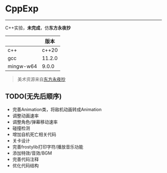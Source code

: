 # CppExp
---
C++实验，**未完成**，仿**东方永夜抄**

|           | 版本   |
| --------- | ------ |
| c++       | c++20  |
| gcc       | 11.2.0 |
| mingw-w64 | 9.0.0  |

> 美术资源来自[东方永夜抄](https://www.spriters-resource.com/pc_computer/touhoueiyashouimperishablenight/)

## TODO(无先后顺序)
- 完善Animation类，将敌机动画转成Animation
- 调整动画速率
- 调整角色/弹幕移动速率
- 碰撞检测
- 增加自机死亡相关代码
- 关卡设计
- 完善frostylib打印字符/播放音乐功能
- 添加特效/音效/BGM
- 完善代码注释
- 优化代码结构
